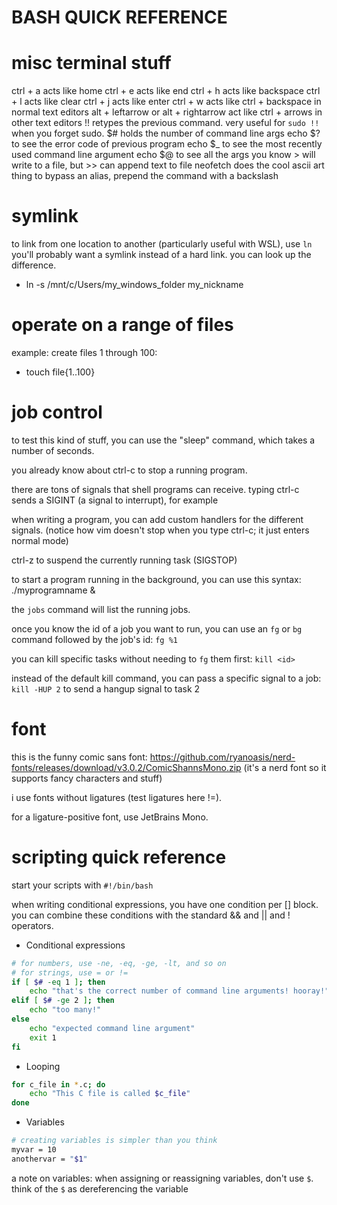 # BASH QUICK REFERENCE
 
# misc terminal stuff
ctrl + a acts like home
ctrl + e acts like end
ctrl + h acts like backspace
ctrl + l acts like clear
ctrl + j acts like enter
ctrl + w acts like ctrl + backspace in normal text editors
alt + leftarrow or alt + rightarrow act like ctrl + arrows in other text editors
!! retypes the previous command. very useful for `sudo !!` when you forget sudo.
$# holds the number of command line args
echo $? to see the error code of previous program
echo $_ to see the most recently used command line argument
echo $@ to see all the args
you know > will write to a file, but >> can append text to file
neofetch does the cool ascii art thing
to bypass an alias, prepend the command with a backslash

# symlink
to link from one location to another (particularly useful with WSL), use `ln`
you'll probably want a symlink instead of a hard link.
you can look up the difference.
* ln -s /mnt/c/Users/my_windows_folder my_nickname

# operate on a range of files
example: create files 1 through 100:
* touch file{1..100}

# job control
to test this kind of stuff, you can use the "sleep" command, which takes a
number of seconds.

you already know about ctrl-c to stop a running program.

there are tons of signals that shell programs can receive.
typing ctrl-c sends a SIGINT (a signal to interrupt), for example

when writing a program, you can add custom handlers for the different signals.
(notice how vim doesn't stop when you type ctrl-c; it just enters normal mode)

ctrl-z to suspend the currently running task (SIGSTOP)

to start a program running in the background, you can use this syntax:
./myprogramname <args> &

the `jobs` command will list the running jobs.

once you know the id of a job you want to run, you can use an `fg` or `bg`
command followed by the job's id: `fg %1`

you can kill specific tasks without needing to `fg` them first: `kill <id>`

instead of the default kill command, you can pass a specific signal to a job:
`kill -HUP 2` to send a hangup signal to task 2

# font
this is the funny comic sans font:
https://github.com/ryanoasis/nerd-fonts/releases/download/v3.0.2/ComicShannsMono.zip
(it's a nerd font so it supports fancy characters and stuff)

i use fonts without ligatures (test ligatures here !=).

for a ligature-positive font, use JetBrains Mono.

# scripting quick reference
start your scripts with `#!/bin/bash`

when writing conditional expressions, you have one condition per [] block.
you can combine these conditions with the standard && and || and ! operators.

- Conditional expressions
```bash
# for numbers, use -ne, -eq, -ge, -lt, and so on
# for strings, use = or !=
if [ $# -eq 1 ]; then
    echo "that's the correct number of command line arguments! hooray!"
elif [ $# -ge 2 ]; then
    echo "too many!"
else
    echo "expected command line argument"
    exit 1
fi
```

- Looping
```bash
for c_file in *.c; do
    echo "This C file is called $c_file"
done
```

- Variables
```bash
# creating variables is simpler than you think
myvar = 10
anothervar = "$1"
```
a note on variables: when assigning or reassigning variables, don't use `$`.
think of the `$` as dereferencing the variable

